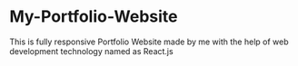 # My-Portfolio-Website
This is fully responsive Portfolio Website made by me with the help of web development technology named as React.js
